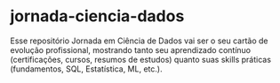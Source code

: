 # jornada-ciencia-dados
Esse repositório Jornada em Ciência de Dados vai ser o seu cartão de evolução profissional, mostrando tanto seu aprendizado contínuo (certificações, cursos, resumos de estudos) quanto suas skills práticas (fundamentos, SQL, Estatística, ML, etc.).
